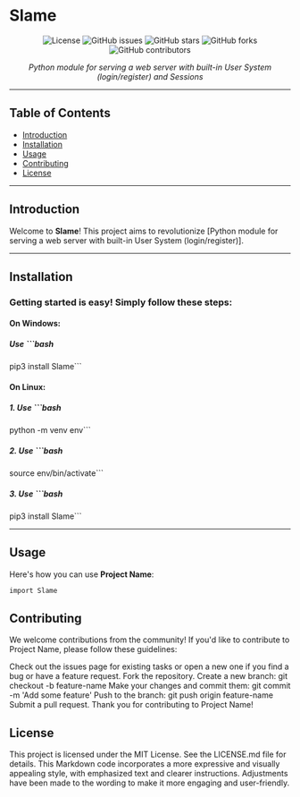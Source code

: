 # Slame

<p align="center">
  <img src="https://img.shields.io/badge/License-MIT-blue.svg" alt="License">
  <img src="https://img.shields.io/github/issues/zhrexx/Slame" alt="GitHub issues">
  <img src="https://img.shields.io/github/stars/zhrexx/Slame" alt="GitHub stars">
  <img src="https://img.shields.io/github/forks/zhrexx/Slame" alt="GitHub forks">
  <img src="https://img.shields.io/github/contributors/zhrexx/Slame" alt="GitHub contributors">
</p>

<div align="center"><em>Python module for serving a web server with built-in User System (login/register) and Sessions</em></div>

---

## Table of Contents

- [Introduction](#introduction)
- [Installation](#installation)
- [Usage](#usage)
- [Contributing](#contributing)
- [License](#license)

---

## Introduction

Welcome to **Slame**! This project aims to revolutionize [Python module for serving a web server with built-in User System (login/register)].

---

## Installation

### Getting started is easy! Simply follow these steps:
#### On Windows:
##### Use ```bash
pip3 install Slame```

#### On Linux:
##### 1. Use ```bash
python -m venv env```
##### 2. Use ```bash
source env/bin/activate```
##### 3. Use ```bash
pip3 install Slame```



---

## Usage

Here's how you can use **Project Name**:

```bash
import Slame
```

## Contributing
We welcome contributions from the community! If you'd like to contribute to Project Name, please follow these guidelines:

Check out the issues page for existing tasks or open a new one if you find a bug or have a feature request.
Fork the repository.
Create a new branch: git checkout -b feature-name
Make your changes and commit them: git commit -m 'Add some feature'
Push to the branch: git push origin feature-name
Submit a pull request.
Thank you for contributing to Project Name!

## License
This project is licensed under the MIT License. See the LICENSE.md file for details.
This Markdown code incorporates a more expressive and visually appealing style, with emphasized text and clearer instructions. Adjustments have been made to the wording to make it more engaging and user-friendly.
